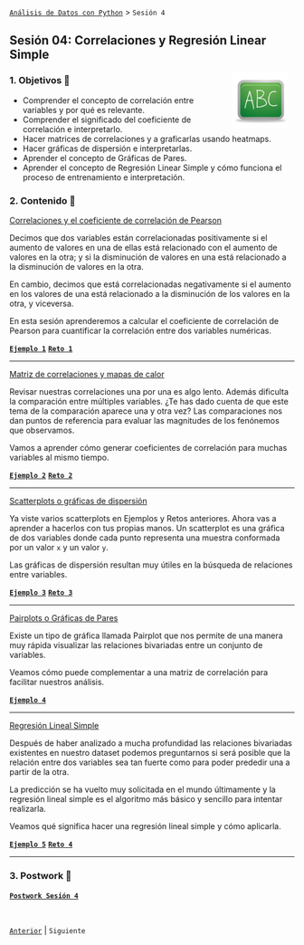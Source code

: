 [`Análisis de Datos con Python`](../README.md) > `Sesión 4`

## Sesión 04: Correlaciones y Regresión Linear Simple

<img src="../imagenes/pizarron.png" align="right" height="100" width="100" hspace="10">

### 1. Objetivos :dart:

- Comprender el concepto de correlación entre variables y por qué es relevante.
- Comprender el significado del coeficiente de correlación e interpretarlo.
- Hacer matrices de correlaciones y a graficarlas usando heatmaps.
- Hacer gráficas de dispersión e interpretarlas.
- Aprender el concepto de Gráficas de Pares.
- Aprender el concepto de Regresión Linear Simple y cómo funciona el proceso de entrenamiento e interpretación.

### 2. Contenido :blue_book:

<ins>Correlaciones y el coeficiente de correlación de Pearson</ins>

Decimos que dos variables están correlacionadas positivamente si el aumento de valores en una de ellas está relacionado con el aumento de valores en la otra; y si la disminución de valores en una está relacionado a la disminución de valores en la otra.

En cambio, decimos que está correlacionadas negativamente si el aumento en los valores de una está relacionado a la disminución de los valores en la otra, y viceversa.

En esta sesión aprenderemos a calcular el coeficiente de correlación de Pearson para cuantificar la correlación entre dos variables numéricas.

>

[**`Ejemplo 1`**](Ejemplo-01/coeficiente_de_pearson.ipynb)
[**`Reto 1`**](Reto-01/coeficiente_de_pearson.ipynb)

---

<ins>Matriz de correlaciones y mapas de calor</ins>

Revisar nuestras correlaciones una por una es algo lento. Además dificulta la comparación entre múltiples variables. ¿Te has dado cuenta de que este tema de la comparación aparece una y otra vez? Las comparaciones nos dan puntos de referencia para evaluar las magnitudes de los fenónemos que observamos.

Vamos a aprender cómo generar coeficientes de correlación para muchas variables al mismo tiempo.

>

[**`Ejemplo 2`**](Ejemplo-02/matriz_de_correlaciones.ipynb)
[**`Reto 2`**](Reto-02/matriz_de_correlaciones.ipynb)

---

<ins>Scatterplots o gráficas de dispersión</ins>

Ya viste varios scatterplots en Ejemplos y Retos anteriores. Ahora vas a aprender a hacerlos con tus propias manos. Un scatterplot es una gráfica de dos variables donde cada punto representa una muestra conformada por un valor `x` y un valor `y`.

Las gráficas de dispersión resultan muy útiles en la búsqueda de relaciones entre variables.

>

[**`Ejemplo 3`**](Ejemplo-03/graficas_de_dispersion.ipynb)
[**`Reto 3`**](Reto-03/graficas_de_dispersion.ipynb)

---

<ins>Pairplots o Gráficas de Pares</ins>

Existe un tipo de gráfica llamada Pairplot que nos permite de una manera muy rápida visualizar las relaciones bivariadas entre un conjunto de variables.

Veamos cómo puede complementar a una matriz de correlación para facilitar nuestros análisis.

>

[**`Ejemplo 4`**](Ejemplo-04/pairplots.ipynb)

---

<ins>Regresión Lineal Simple</ins>

Después de haber analizado a mucha profundidad las relaciones bivariadas existentes en nuestro dataset podemos preguntarnos si será posible que la relación entre dos variables sea tan fuerte como para poder prededir una a partir de la otra.

La predicción se ha vuelto muy solicitada en el mundo últimamente y la regresión lineal simple es el algoritmo más básico y sencillo para intentar realizarla.

Veamos qué significa hacer una regresión lineal simple y cómo aplicarla.

>

[**`Ejemplo 5`**](Ejemplo-05/regresion_lineal_simple.ipynb)
[**`Reto 4`**](Reto-04/regresion_lineal_simple.ipynb)

---

### 3. Postwork :memo:

[**`Postwork Sesión 4`**](Postwork/Readme.md)

<br/>

[`Anterior`](../sesion03/README.md) | `Siguiente`
